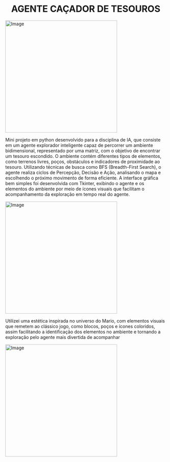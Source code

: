 <H1 align="center"> AGENTE CAÇADOR DE TESOUROS </H1>

<img width="350" height="350" alt="Image" src="https://github.com/user-attachments/assets/4997fce3-c089-4b70-9a29-e1c7af2bae6a" />

<p align="left">  Mini projeto em python desenvolvido para a disciplina de IA, que consiste em um agente explorador inteligente capaz de percorrer um ambiente bidimensional, representado por uma matriz, com o objetivo de encontrar um tesouro escondido. O ambiente contém diferentes tipos de elementos, como terrenos livres, poços, obstáculos e indicadores de proximidade ao tesouro. Utilizando técnicas de busca como BFS (Breadth-First Search), o agente realiza ciclos de Percepção, Decisão e Ação, analisando o mapa e escolhendo o próximo movimento de forma eficiente. A interface gráfica bem simples foi desenvolvida com Tkinter, exibindo o agente e os elementos do ambiente por meio de ícones visuais que facilitam o acompanhamento da exploração em tempo real do agente. </p>

<img width="350" height="350" alt="Image" src="https://github.com/user-attachments/assets/253a18c1-0964-4f4c-bb9c-d4f32575c469" />

<p1> Utilizei uma estética inspirada no universo do Mario, com elementos visuais que remetem ao clássico jogo, como blocos, poços e ícones coloridos, assim facilitando a identificação dos elementos no ambiente e tornando a exploração pelo agente mais divertida de acompanhar <p1>

<img width="350" height="350" alt="Image" src="https://github.com/user-attachments/assets/1cabde6f-f985-40a7-bfc4-346b11ead340" />



